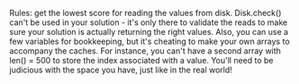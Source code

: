 Rules: get the lowest score for reading the values from disk.
Disk.check() can't be used in your solution - it's only there to validate the reads to make sure 
your solution is actually returning the right values. 
Also, you can use a few variables for bookkeeping, but it's cheating to make your own arrays 
to accompany the caches. For instance, you can't have a second array with len() = 500 to store 
the index associated with a value. You'll need to be judicious with the space you have, just like in the real world!
